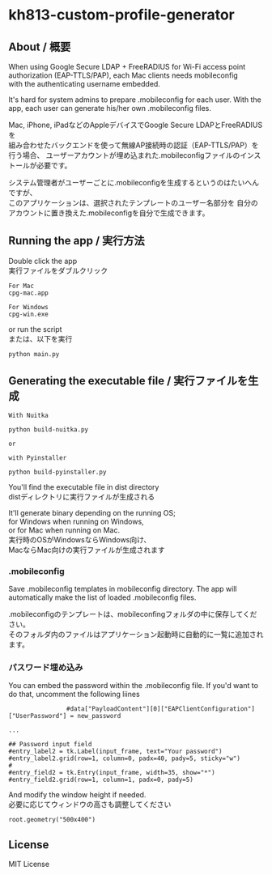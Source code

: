 # kh813-custom-profile-generator

## About / 概要
  
When using Google Secure LDAP + FreeRADIUS for Wi-Fi access point  
authorization (EAP-TTLS/PAP), each Mac clients needs mobileconfig  
with the authenticating username embedded.  
  
It's hard for system admins to prepare .mobileconfig for each user. 
With the app, each user can generate his/her own .mobileconfig files.  
  
Mac, iPhone, iPadなどのAppleデバイスでGoogle Secure LDAPとFreeRADIUSを   
組み合わせたバックエンドを使って無線AP接続時の認証（EAP-TTLS/PAP）を行う場合、
ユーザーアカウントが埋め込まれた.mobileconfigファイルのインストールが必要です。      
  
システム管理者がユーザーごとに.mobileconfigを生成するというのはたいへんですが、  
このアプリケーションは、選択されたテンプレートのユーザー名部分を
自分のアカウントに置き換えた.mobileconfigを自分で生成できます。    
  

## Running the app / 実行方法  

Double click the app  
実行ファイルをダブルクリック  
```
For Mac
cpg-mac.app 

For Windows 
cpg-win.exe
```

or run the script   
または、以下を実行  
```
python main.py
```


## Generating the executable file / 実行ファイルを生成  

```
With Nuitka

python build-nuitka.py

or 

with Pyinstaller

python build-pyinstaller.py
```

You'll find the executable file in dist directory  
distディレクトリに実行ファイルが生成される  

It'll generate binary depending on the running OS;   
for Windows when running on Windows,   
or for Mac when running on Mac.   
実行時のOSがWindowsならWindows向け、  
MacならMac向けの実行ファイルが生成されます  
  

### .mobileconfig

Save .mobileconfig templates in mobileconfig directory. 
The app will automatically make the list of loaded .mobileconfig files.   
  
.mobileconfigのテンプレートは、mobileconfingフォルダの中に保存してください。  
そのフォルダ内のファイルはアプリケーション起動時に自動的に一覧に追加されます。  


### パスワード埋め込み

You can embed the password within the .mobileconfig file. 
If you'd want to do that, uncomment the following liines 
```
                #data["PayloadContent"][0]["EAPClientConfiguration"]["UserPassword"] = new_password

...

## Password input field
#entry_label2 = tk.Label(input_frame, text="Your password")
#entry_label2.grid(row=1, column=0, padx=40, pady=5, sticky="w")
#
#entry_field2 = tk.Entry(input_frame, width=35, show="*")
#entry_field2.grid(row=1, column=1, padx=0, pady=5)
```

And modify the window height if needed.   
必要に応じてウィンドウの高さも調整してください

```
root.geometry("500x400")
```

## License

MIT License


